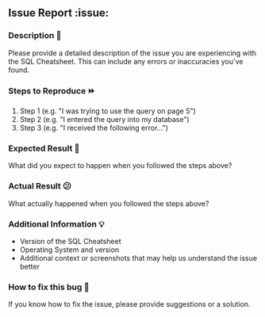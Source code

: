 ## Issue Report :issue:

### Description :book:
Please provide a detailed description of the issue you are experiencing with the SQL Cheatsheet. This can include any errors or inaccuracies you've found.

### Steps to Reproduce :fast_forward:
1. Step 1 (e.g. "I was trying to use the query on page 5")
2. Step 2 (e.g. "I entered the query into my database")
3. Step 3 (e.g. "I received the following error...")

### Expected Result :thinking:
What did you expect to happen when you followed the steps above?

### Actual Result :confused:
What actually happened when you followed the steps above?

### Additional Information :bulb:
- Version of the SQL Cheatsheet
- Operating System and version
- Additional context or screenshots that may help us understand the issue better

### How to fix this bug :wrench:
If you know how to fix the issue, please provide suggestions or a solution.

